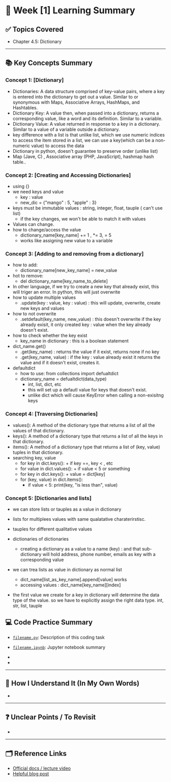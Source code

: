 # 📘 Week [1] Learning Summary

## ✅ Topics Covered
- Chapter 4.5: Dictionary

---

## 📚 Key Concepts Summary

### Concept 1: [Dictionary]
- Dictionaries: A data structure comprised of key-value pairs, where a key is entered into the dictionary to get out a value. Similar to or synonymous with Maps, Associative Arrays, HashMaps, and Hashtables.
- Dictionary Key: A value then, when passed into a dictionary, returns a corresponding value, like a word and its definition. Similar to a variable.
- Dictionary Value: A value returned in response to a key in a dictionary. Similar to a value of a variable outside a dictionary.
- key difference with a list is that unlike list, which we use numeric indices to access the item stored in a list, we can use a key(which can be a non-numeric value) to access the data
- Dictionary in python, doesn't guarantee to preserve order (unlike list) 
- Map (Jave, C) , Associative array (PHP, JavaScript), hashmap hash table..

### Concept 2: [Creating and Accessing Dictionaries]
- using {}
- we need keys and value 
    - key : value
    - new_dic = {"mango" : 5, "apple" : 3}
- keys must be immutable values : string, integer, float, tauple ( can't use list)
    - if the key changes, we won't be able to match it with values 
- Values can change. 
- how to change/access the value 
    - dictionary_name[key_name] += 1 , *= 3, = 5
    - works like assigning new value to a variable
### Concept 3: [Adding to and removing from a dictionary]
- how to add:
    - dictionary_name[new_key_name] = new_value
- hot to remove:
    - del dictionary_name[key_name_to_delete] 
- In other language, if we try to create a new key that already exist, this will triger an error. In python, this will just overwrite
- how to update multiple values
    - .update(key : value, key : value) : this will update, overwrite, create new keys and values
- how to not overwrite 
    - .setdefault(key_name, new_value) : this doesn't overwrite if the key already exisit, it only created key : value when the key already doesn't exist. 
- how to check whether the key exist
    - key_name in dictionary : this is a boolean statement
- dict_name.get()
    - .get(key_name) : returns the value if it exist, returns none if no key
    - .get(key_name, value) : if the key : value already exist it returns the value and if it doesn't exist, creates it.
- defaultdict
    - how to use: from collections import defualtdict
    - dictionary_name = defualtdict(data_type)
        - int, list, dict, etc
        - this will set up a defautl value for keys that doesn't exist. 
        - unlike dict which will cause KeyError when calling a non-exisitng keys

### Concept 4: [Traversing Dictionaries]
- values(): A method of the dictionary type that returns a list of all the values of that dictionary.
- keys(): A method of a dictionary type that returns a list of all the keys in that dictionary.
- items(): A method of a dictionary type that returns a list of (key, value) tuples in that dictionary.
- searching key, value
    - for key in dict.keys():  + if key ==, key < , etc
    - for value in dict.values(): + if value < 5 or something
    - for key in dict.keys(): + value = dict[key]
    - for (key, value) in dict.items():
        - if value < 5: 
            print(key, "is less than", value)

### Concept 5: [Dictionaries and lists]
- we can store lists or tauples as a value in dictionary
- lists for multiplees values with same qualatative charaterirstisc.
- tauples for different qualitative values
- dictionaries of dictionaries
    - creating a dictionary as a value to a name (key) : and that sub-dictionary will hold address, phone number, emails as key with a corresponding value
- we can trea lists as value in dictionary as normal list
    - dict_name[list_as_key_name].append[value] works
    - accessing values : dict_name[key_name][index]

- the first value we create for a key in dictionary will determine the data type of the value. so we have to explicitly assign the right data type. int, str, list, tauple 
## 💻 Code Practice Summary

- [`filename.py`](./filename.py): Description of this coding task
- [`filename.ipynb`](./filename.ipynb): Jupyter notebook summary

- 
- 
---

## 🧠 How I Understand It (In My Own Words)
- 



---

## ❓ Unclear Points / To Revisit
-  
---

## 🗂 Reference Links

- [Official docs / lecture video]()
- [Helpful blog post]()